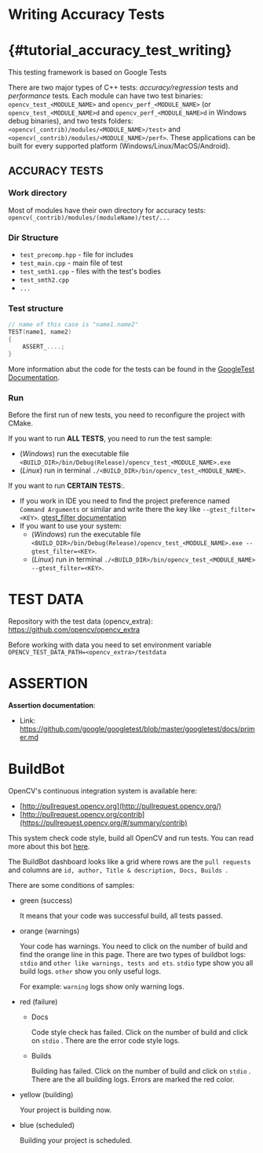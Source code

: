 # Writing Accuracy Tests
{#tutorial_accuracy_test_writing}
====================================================

This testing framework is based on Google Tests

There are two major types of C++ tests: *accuracy/regression* tests and *performance* tests. Each module can have two test binaries: `opencv_test_<MODULE_NAME>` and `opencv_perf_<MODULE_NAME>` (or `opencv_test_<MODULE_NAME>d` and `opencv_perf_<MODULE_NAME>d` in Windows debug binaries), and two tests folders: `<opencv(_contrib)/modules/<MODULE_NAME>/test>` and `<opencv(_contrib)/modules/<MODULE_NAME>/perf>`. These applications can be built for every supported platform (Windows/Linux/MacOS/Android).

## ACCURACY TESTS

### Work directory

Most of modules have their own directory for accuracy tests: `opencv(_contrib)/modules/(moduleName)/test/...`

### Dir Structure

- `test_precomp.hpp` - file for includes
- `test_main.cpp` - main file of test
- `test_smth1.cpp` - files with the test's bodies
- `test_smth2.cpp`
- `...`

### Test structure

```c++
// name of this case is "name1.name2"
TEST(name1, name2)
{
    ASSERT_....;
}
```
More information abut the code for the tests can be found in the [GoogleTest Documentation](https://github.com/google/googletest/blob/master/docs/primer.md).

### Run

Before the first run of new tests, you need to reconfigure the project with CMake.

If you want to run **ALL TESTS**, you need to run the test sample:

- (*Windows*) run the executable file `<BUILD_DIR>/bin/Debug(Release)/opencv_test_<MODULE_NAME>.exe`
- (*Linux*) run in terminal `./<BUILD_DIR>/bin/opencv_test_<MODULE_NAME>`.

If you want to run **CERTAIN TESTS**:.

- If you work in IDE you need to find the project preference named `Command Arguments` or similar and write there the key like `--gtest_filter=<KEY>`.  [gtest_filter documentation](https://github.com/google/googletest/blob/273f8cb059a4e7b089731036392422b5ef489791/docs/advanced.md#running-a-subset-of-the-tests)
- If you want to use your system:
  - (*Windows*) run the executable file `<BUILD_DIR>/bin/Debug(Release)/opencv_test_<MODULE_NAME>.exe --gtest_filter=<KEY>`.
  - (*Linux*) run in terminal `./<BUILD_DIR>/bin/opencv_test_<MODULE_NAME> --gtest_filter=<KEY>`. 

# TEST DATA

Repository with the test data (opencv_extra): https://github.com/opencv/opencv_extra

Before working with data you need to set environment variable `OPENCV_TEST_DATA_PATH=<opencv_extra>/testdata`

# ASSERTION

**Assertion documentation**:

- Link: https://github.com/google/googletest/blob/master/googletest/docs/primer.md

# BuildBot

OpenCV's continuous integration system is available here:

- [http://pullrequest.opencv.org](http://pullrequest.opencv.org/)
- [http://pullrequest.opencv.org/contrib](https://pullrequest.opencv.org/#/summary/contrib)

This system check code style, build all OpenCV and run tests. You can read more about this bot [here](https://pullrequest.opencv.org/buildbot/).

The BuildBot dashboard looks like a grid where rows are the `pull requests` and columns are `id, author, Title & description, Docs, Builds `.

There are some conditions of samples:

- green (success)

  It means that your code was successful build, all tests passed.

- orange (warnings)

  Your code has warnings. You need to click on the number of build and find the orange line in this page. There are two types of buildbot logs: `stdio` and `other like warnings, tests and ets`. `stdio` type show you all build logs. `other` show you only useful logs.

  For example: `warning` logs show only warning logs.

- red (failure)

  - Docs

    Code style check has failed. Click on the number of build and click on `stdio` . There are the error code style logs.

  - Builds

    Building has failed. Click on the number of build and click on `stdio` . There are the all building logs. Errors are marked the red color.

- yellow (building)

  Your project is building now.

- blue (scheduled)

  Building your project is scheduled.